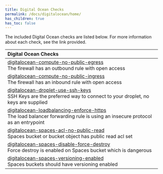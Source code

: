 ```yaml
---
title: Digital Ocean Checks
permalink: /docs/digitalocean/home/
has_children: true
has_toc: false
---
```


The included Digital Ocean checks are listed below. For more information about each check, see the link provided.

|  Digital Ocean Checks |
|:------------|
|[digitalocean-compute-no-public-egress](/docs/digitalocean/compute/no-public-egress)<br>The firewall has an outbound rule with open access|
|[digitalocean-compute-no-public-ingress](/docs/digitalocean/compute/no-public-ingress)<br>The firewall has an inbound rule with open access|
|[digitalocean-droplet-use-ssh-keys](/docs/digitalocean/droplet/use-ssh-keys)<br>SSH Keys are the preferred way to connect to your droplet, no keys are supplied|
|[digitalocean-loadbalancing-enforce-https](/docs/digitalocean/loadbalancing/enforce-https)<br>The load balancer forwarding rule is using an insecure protocol as an entrypoint|
|[digitalocean-spaces-acl-no-public-read](/docs/digitalocean/spaces/acl-no-public-read)<br>Spaces bucket or bucket object has public read acl set|
|[digitalocean-spaces-disable-force-destroy](/docs/digitalocean/spaces/disable-force-destroy)<br>Force destroy is enabled on Spaces bucket which is dangerous|
|[digitalocean-spaces-versioning-enabled](/docs/digitalocean/spaces/versioning-enabled)<br>Spaces buckets should have versioning enabled|

